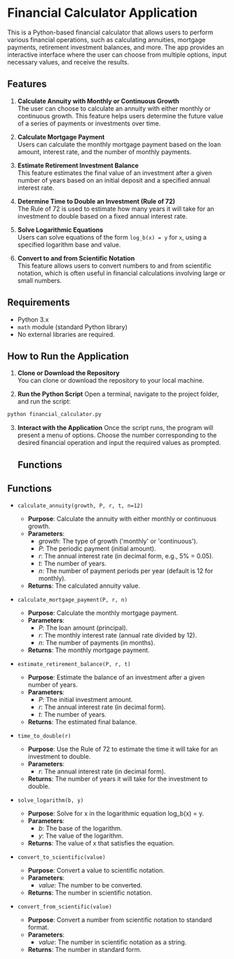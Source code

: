# Financial Calculator Application

This is a Python-based financial calculator that allows users to perform various financial operations, such as calculating annuities, mortgage payments, retirement investment balances, and more. The app provides an interactive interface where the user can choose from multiple options, input necessary values, and receive the results.

## Features

1. **Calculate Annuity with Monthly or Continuous Growth**  
   The user can choose to calculate an annuity with either monthly or continuous growth. This feature helps users determine the future value of a series of payments or investments over time.

2. **Calculate Mortgage Payment**  
   Users can calculate the monthly mortgage payment based on the loan amount, interest rate, and the number of monthly payments.

3. **Estimate Retirement Investment Balance**  
   This feature estimates the final value of an investment after a given number of years based on an initial deposit and a specified annual interest rate.

4. **Determine Time to Double an Investment (Rule of 72)**  
   The Rule of 72 is used to estimate how many years it will take for an investment to double based on a fixed annual interest rate.

5. **Solve Logarithmic Equations**  
   Users can solve equations of the form `log_b(x) = y` for `x`, using a specified logarithm base and value.

6. **Convert to and from Scientific Notation**  
   This feature allows users to convert numbers to and from scientific notation, which is often useful in financial calculations involving large or small numbers.

## Requirements

- Python 3.x
- `math` module (standard Python library)
- No external libraries are required.

## How to Run the Application

1. **Clone or Download the Repository**  
   You can clone or download the repository to your local machine.

2. **Run the Python Script**
   Open a terminal, navigate to the project folder, and run the script:
  ```bash
  python financial_calculator.py
  ```
3. **Interact with the Application**
   Once the script runs, the program will present a menu of options.
   Choose the number corresponding to the desired financial operation and input the required values as prompted.

   ## Functions
## Functions

- `calculate_annuity(growth, P, r, t, n=12)`
  - **Purpose**: Calculate the annuity with either monthly or continuous growth.
  - **Parameters**:
    - *growth*: The type of growth ('monthly' or 'continuous').
    - *P*: The periodic payment (initial amount).
    - *r*: The annual interest rate (in decimal form, e.g., 5% = 0.05).
    - *t*: The number of years.
    - *n*: The number of payment periods per year (default is 12 for monthly).
  - **Returns**: The calculated annuity value.

- `calculate_mortgage_payment(P, r, n)`
  - **Purpose**: Calculate the monthly mortgage payment.
  - **Parameters**:
    - *P*: The loan amount (principal).
    - *r*: The monthly interest rate (annual rate divided by 12).
    - *n*: The number of payments (in months).
  - **Returns**: The monthly mortgage payment.

- `estimate_retirement_balance(P, r, t)`
  - **Purpose**: Estimate the balance of an investment after a given number of years.
  - **Parameters**:
    - *P*: The initial investment amount.
    - *r*: The annual interest rate (in decimal form).
    - *t*: The number of years.
  - **Returns**: The estimated final balance.

- `time_to_double(r)`
  - **Purpose**: Use the Rule of 72 to estimate the time it will take for an investment to double.
  - **Parameters**:
    - *r*: The annual interest rate (in decimal form).
  - **Returns**: The number of years it will take for the investment to double.

- `solve_logarithm(b, y)`
  - **Purpose**: Solve for x in the logarithmic equation log_b(x) = y.
  - **Parameters**:
    - *b*: The base of the logarithm.
    - *y*: The value of the logarithm.
  - **Returns**: The value of x that satisfies the equation.

- `convert_to_scientific(value)`
  - **Purpose**: Convert a value to scientific notation.
  - **Parameters**:
    - *value*: The number to be converted.
  - **Returns**: The number in scientific notation.

- `convert_from_scientific(value)`
  - **Purpose**: Convert a number from scientific notation to standard format.
  - **Parameters**:
    - *value*: The number in scientific notation as a string.
  - **Returns**: The number in standard form.

```
   
   
  
  
